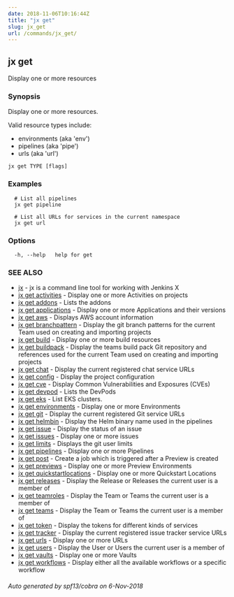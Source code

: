 ```yaml
---
date: 2018-11-06T10:16:44Z
title: "jx get"
slug: jx_get
url: /commands/jx_get/
---
```

## jx get

Display one or more resources

### Synopsis

Display one or more resources. 

Valid resource types include: 

  * environments (aka 'env')  
  * pipelines (aka 'pipe')  
  * urls (aka 'url')

```
jx get TYPE [flags]
```

### Examples

```
  # List all pipelines
  jx get pipeline
  
  # List all URLs for services in the current namespace
  jx get url
```

### Options

```
  -h, --help   help for get
```

### SEE ALSO

* [jx](/commands/jx/)	 - jx is a command line tool for working with Jenkins X
* [jx get activities](/commands/jx_get_activities/)	 - Display one or more Activities on projects
* [jx get addons](/commands/jx_get_addons/)	 - Lists the addons
* [jx get applications](/commands/jx_get_applications/)	 - Display one or more Applications and their versions
* [jx get aws](/commands/jx_get_aws/)	 - Displays AWS account information
* [jx get branchpattern](/commands/jx_get_branchpattern/)	 - Display the git branch patterns for the current Team used on creating and importing projects
* [jx get build](/commands/jx_get_build/)	 - Display one or more build resources
* [jx get buildpack](/commands/jx_get_buildpack/)	 - Display the teams build pack Git repository and references used for the current Team used on creating and importing projects
* [jx get chat](/commands/jx_get_chat/)	 - Display the current registered chat service URLs
* [jx get config](/commands/jx_get_config/)	 - Display the project configuration
* [jx get cve](/commands/jx_get_cve/)	 - Display Common Vulnerabilities and Exposures (CVEs)
* [jx get devpod](/commands/jx_get_devpod/)	 - Lists the DevPods
* [jx get eks](/commands/jx_get_eks/)	 - List EKS clusters.
* [jx get environments](/commands/jx_get_environments/)	 - Display one or more Environments
* [jx get git](/commands/jx_get_git/)	 - Display the current registered Git service URLs
* [jx get helmbin](/commands/jx_get_helmbin/)	 - Display the Helm binary name used in the pipelines
* [jx get issue](/commands/jx_get_issue/)	 - Display the status of an issue
* [jx get issues](/commands/jx_get_issues/)	 - Display one or more issues
* [jx get limits](/commands/jx_get_limits/)	 - Displays the git user limits
* [jx get pipelines](/commands/jx_get_pipelines/)	 - Display one or more Pipelines
* [jx get post](/commands/jx_get_post/)	 - Create a job which is triggered after a Preview is created
* [jx get previews](/commands/jx_get_previews/)	 - Display one or more Preview Environments
* [jx get quickstartlocations](/commands/jx_get_quickstartlocations/)	 - Display one or more Quickstart Locations
* [jx get releases](/commands/jx_get_releases/)	 - Display the Release or Releases the current user is a member of
* [jx get teamroles](/commands/jx_get_teamroles/)	 - Display the Team or Teams the current user is a member of
* [jx get teams](/commands/jx_get_teams/)	 - Display the Team or Teams the current user is a member of
* [jx get token](/commands/jx_get_token/)	 - Display the tokens for different kinds of services
* [jx get tracker](/commands/jx_get_tracker/)	 - Display the current registered issue tracker service URLs
* [jx get urls](/commands/jx_get_urls/)	 - Display one or more URLs
* [jx get users](/commands/jx_get_users/)	 - Display the User or Users the current user is a member of
* [jx get vaults](/commands/jx_get_vaults/)	 - Display one or more Vaults
* [jx get workflows](/commands/jx_get_workflows/)	 - Display either all the available workflows or a specific workflow

###### Auto generated by spf13/cobra on 6-Nov-2018

